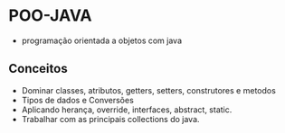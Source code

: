 # POO-JAVA
* programação orientada a objetos com java


 ## Conceitos 

* Dominar classes, atributos, getters, setters, construtores e metodos
* Tipos de dados e Conversões
* Aplicando  herança, override, interfaces, abstract, static.
* Trabalhar com as principais collections do java.
